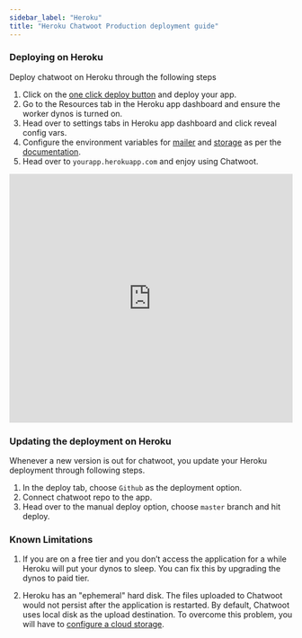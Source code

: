 ```yaml
---
sidebar_label: "Heroku"
title: "Heroku Chatwoot Production deployment guide"
---
```


### Deploying on Heroku

Deploy chatwoot on Heroku through the following steps

1. Click on the [one click deploy button](https://heroku.com/deploy?template=https://github.com/chatwoot/chatwoot/tree/master) and deploy your app.
2. Go to the Resources tab in the Heroku app dashboard and ensure the worker dynos is turned on.
3. Head over to settings tabs in Heroku app dashboard and click reveal config vars.
4. Configure the environment variables for [mailer](/docs/self-hosted/configuration/environment-variables#configure-emails) and [storage](/docs/self-hosted/deployment/storage/supported-providers) as per the [documentation](/docs/self-hosted/configuration/environment-variables).
5. Head over to `yourapp.herokuapp.com` and enjoy using Chatwoot.

<iframe frameborder="0" scrolling="no" marginheight="0" marginwidth="0"width="100%" height="443" type="text/html" src="https://www.youtube.com/embed/iN2Dl0QkvEg?autoplay=0&fs=0&iv_load_policy=3&showinfo=1&rel=0&cc_load_policy=0&start=0&end=0&origin=https://youtubeembedcode.com"></iframe>

### Updating the deployment on Heroku

Whenever a new version is out for chatwoot, you update your Heroku deployment through following steps.

1. In the deploy tab, choose `Github` as the deployment option.
2. Connect chatwoot repo to the app.
3. Head over to the manual deploy option, choose `master` branch and hit deploy.

### Known Limitations

1. If you are on a free tier and you don’t access the application for a while Heroku will put your dynos to sleep. You can fix this by upgrading the dynos to paid tier.

2. Heroku has an "ephemeral" hard disk. The files uploaded to Chatwoot would not persist after the application is restarted. By default, Chatwoot uses local disk as the upload destination. To overcome this problem, you will have to [configure a cloud storage](/docs/self-hosted/deployment/storage/supported-providers).
